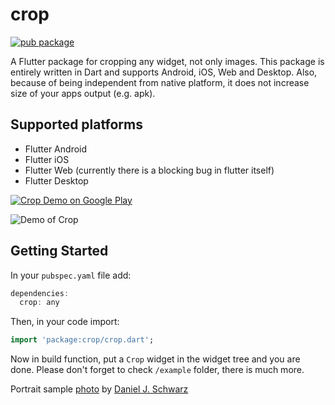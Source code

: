 # crop
[![pub package](https://img.shields.io/pub/v/crop.svg)](https://pub.dartlang.org/packages/crop)

A Flutter package for cropping any widget, not only images. This package is entirely written in Dart and supports Android, iOS, Web and Desktop. Also, because of being independent from native platform, it does not increase size of your apps output (e.g. apk).

## Supported platforms

* Flutter Android
* Flutter iOS
* Flutter Web (currently there is a blocking bug in flutter itself)
* Flutter Desktop

[![Crop Demo on Google Play](doc/google-play-badge.png)](https://play.google.com/store/apps/details?id=dev.pub.crop.app)

![Demo of Crop](doc/demo1.gif)

## Getting Started

In your `pubspec.yaml` file add:

```dart
dependencies:
  crop: any
```
Then, in your code import:
```dart
import 'package:crop/crop.dart';
```
Now in build function, put a `Crop` widget in the widget tree and you are done. Please don't forget to check ```/example``` folder, there is much more.

Portrait sample [photo](https://unsplash.com/photos/XmC9mBSCPzM) by [Daniel J. Schwarz](https://unsplash.com/@danieljschwarz)
